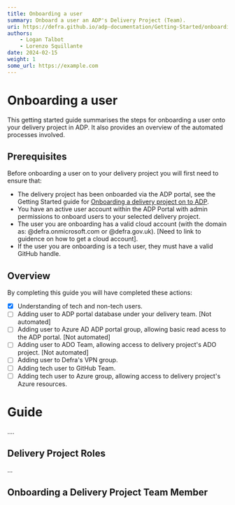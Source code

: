 ```yaml
---
title: Onboarding a user
summary: Onboard a user an ADP's Delivery Project (Team).
uri: https://defra.github.io/adp-documentation/Getting-Started/onboarding-a-user/
authors:
    - Logan Talbot
    - Lorenzo Squillante
date: 2024-02-15
weight: 1
some_url: https://example.com
---
```

# Onboarding a user

This getting started guide summarises the steps for onboarding a user onto your delivery project in ADP. It also provides an overview of the automated processes involved.

## Prerequisites

Before onboarding a user on to your delivery project you will first need to ensure that:

- The delivery project has been onboarded via the ADP portal, see the Getting Started guide for [Onboarding a delivery project on to ADP](onboarding-a-delivery-project.md).
- You have an active user account within the ADP Portal with admin permissions to onboard users to your selected delivery project.
- The user you are onboarding has a valid cloud account (with the domain as: @defra.onmicrosoft.com or @defra.gov.uk). [Need to link to guidence on how to get a cloud account].
- If the user you are onboarding is a tech user, they must have a valid GitHub handle.

## Overview

By completing this guide you will have completed these actions:

- [X] Understanding of tech and non-tech users.
- [ ] Adding user to ADP portal database under your delivery team. [Not automated]
- [ ] Adding user to Azure AD ADP portal group, allowing basic read acess to the ADP portal. [Not automated]
- [ ] Adding user to ADO Team, allowing access to delivery project's ADO project. [Not automated]
- [ ] Adding user to Defra's VPN group.
- [ ] Adding tech user to GitHub Team.
- [ ] Adding tech user to Azure group, allowing access to delivery project's Azure resources.

# Guide

....

## Delivery Project Roles

...

## Onboarding a Delivery Project Team Member

